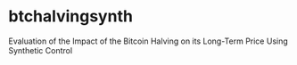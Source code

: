 # btchalvingsynth
Evaluation of the Impact of the Bitcoin Halving on its Long-Term Price Using Synthetic Control
